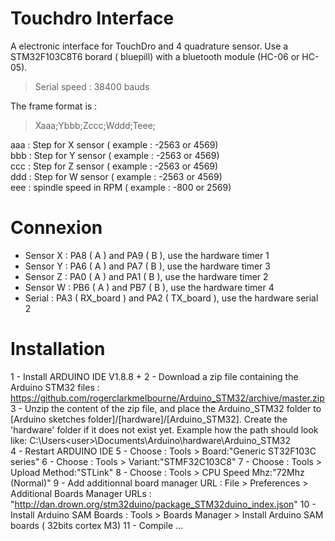 # Touchdro Interface
A electronic interface for TouchDro and 4 quadrature sensor.
Use a STM32F103C8T6 borard ( bluepill) with a bluetooth module (HC-06 or HC-05).
> Serial speed : 38400 bauds
  
The frame format is :  
> Xaaa;Ybbb;Zccc;Wddd;Teee;  

aaa : Step for X sensor ( example : -2563 or 4569)  
bbb : Step for Y sensor ( example : -2563 or 4569)  
ccc : Step for Z sensor ( example : -2563 or 4569)  
ddd : Step for W sensor ( example : -2563 or 4569)  
eee : spindle speed in RPM ( example : -800 or 2569)  

# Connexion
- Sensor X : PA8 ( A ) and PA9 ( B ), use the hardware timer 1
- Sensor Y : PA6 ( A ) and PA7 ( B ), use the hardware timer 3 
- Sensor Z : PA0 ( A ) and PA1 ( B ), use the hardware timer 2 
- Sensor W : PB6 ( A ) and PB7 ( B ), use the hardware timer 4 
- Serial : PA3 ( RX_board ) and PA2 ( TX_board ), use the hardware serial 2  

# Installation
1 - Install ARDUINO IDE V1.8.8 +
2 - Download a zip file containing the Arduino STM32 files : https://github.com/rogerclarkmelbourne/Arduino_STM32/archive/master.zip
3 - Unzip the content of the zip file, and place the Arduino_STM32 folder to [Arduino sketches folder]/[hardware]/[Arduino_STM32]. 
Create the 'hardware' folder if it does not exist yet.
Example how the path should look like: C:\Users\<user>\Documents\Arduino\hardware\Arduino_STM32  
4 - Restart ARDUINO IDE
5 - Choose : Tools > Board:"Generic ST32F103C series"
6 - Choose : Tools > Variant:"STMF32C103C8"
7 - Choose : Tools > Upload Method:"STLink"
8 - Choose : Tools > CPU Speed Mhz:"72Mhz (Normal)"
9 - Add additionnal board manager URL : File > Preferences > Additional Boards Manager URLs : "http://dan.drown.org/stm32duino/package_STM32duino_index.json"
10 - Install Arduino SAM Boards : Tools > Boards Manager > Install Arduino SAM boards ( 32bits cortex M3)
11 - Compile ...
